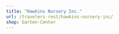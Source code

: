 ```yaml
---
title: "Hawkins Nursery Inc."
url: /travelers-rest/hawkins-nursery-inc/
shop: Garten-Center
---
```

